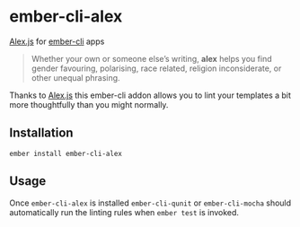 # ember-cli-alex

[Alex.js](http://alexjs.com/) for [ember-cli](http://ember-cli.com/) apps

> Whether your own or someone else’s writing, **alex** helps you find gender favouring, polarising, race related, religion inconsiderate, or other unequal phrasing.

Thanks to [Alex.js](http://alexjs.com/) this ember-cli addon allows you to lint your templates a bit more thoughtfully than you might normally.

## Installation

```
ember install ember-cli-alex
```

## Usage

Once `ember-cli-alex` is installed `ember-cli-qunit` or `ember-cli-mocha` should automatically run the linting rules when `ember test` is invoked.
